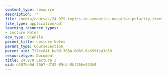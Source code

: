 ```yaml
---
content_type: resource
description: ''
file: /media/courses/24-979-topics-in-semantics-negative-polarity-items-fall-2018/d507be6d76b7d74289cd0bf266e443b9_MIT24_979F18_lec3.pdf
file_type: application/pdf
learning_resource_types:
- Lecture Notes
ocw_type: OCWFile
parent_title: Lecture Notes
parent_type: CourseSection
parent_uid: 717cc84f-ba0d-3084-6d8f-6cb59fe43c68
resourcetype: Document
title: 24.979 Lecture 3
uid: d507be6d-76b7-d742-89cd-0bf266e443b9
---
```

